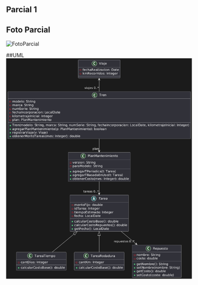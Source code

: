 ## Parcial 1

## Foto Parcial
![FotoParcial](./fecha_extra_parcial_2024.jpg)

##UML
![Diagrama UML](./UML.png)
